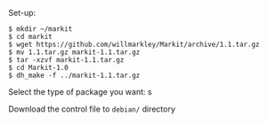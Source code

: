 Set-up:
```
$ mkdir ~/markit
$ cd markit
$ wget https://github.com/willmarkley/Markit/archive/1.1.tar.gz
$ mv 1.1.tar.gz markit-1.1.tar.gz
$ tar -xzvf markit-1.1.tar.gz
$ cd Markit-1.0
$ dh_make -f ../markit-1.1.tar.gz
```
Select the type of package you want: s

Download the control file to `debian/` directory  
